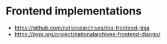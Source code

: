 # Frontend implementations

- https://github.com/nationalarchives/tna-frontend-jinja
- https://pypi.org/project/nationalarchives-frontend-django/
